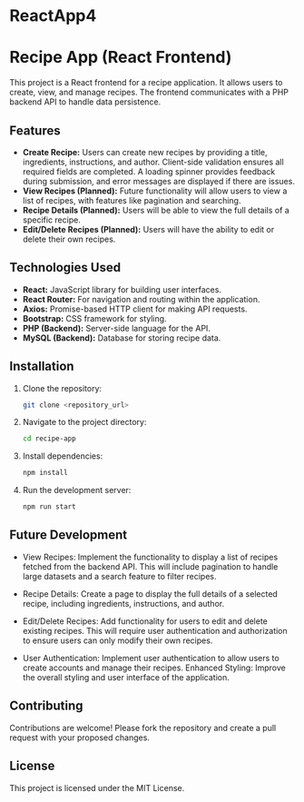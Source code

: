 # ReactApp4

# Recipe App (React Frontend)

This project is a React frontend for a recipe application.  It allows users to create, view, and manage recipes.  The frontend communicates with a PHP backend API to handle data persistence.

## Features

* **Create Recipe:** Users can create new recipes by providing a title, ingredients, instructions, and author. Client-side validation ensures all required fields are completed.  A loading spinner provides feedback during submission, and error messages are displayed if there are issues.
* **View Recipes (Planned):**  Future functionality will allow users to view a list of recipes, with features like pagination and searching.
* **Recipe Details (Planned):** Users will be able to view the full details of a specific recipe.
* **Edit/Delete Recipes (Planned):** Users will have the ability to edit or delete their own recipes.


## Technologies Used

* **React:** JavaScript library for building user interfaces.
* **React Router:** For navigation and routing within the application.
* **Axios:**  Promise-based HTTP client for making API requests.
* **Bootstrap:** CSS framework for styling.
* **PHP (Backend):** Server-side language for the API.
* **MySQL (Backend):** Database for storing recipe data.

## Installation

1. Clone the repository:

   ```bash
   git clone <repository_url>

2. Navigate to the project directory:

   ```bash
   cd recipe-app
3. Install dependencies:

   ```bash
   npm install

4. Run the development server:

   ```bash
   npm run start

## Future Development

* View Recipes: Implement the functionality to display a list of recipes fetched from the backend API. This will include pagination to handle large datasets and a search feature to filter recipes.
  
* Recipe Details: Create a page to display the full details of a selected recipe, including ingredients, instructions, and author.
  
* Edit/Delete Recipes: Add functionality for users to edit and delete existing recipes. This will require user authentication and authorization to ensure users can only modify their own recipes.

* User Authentication: Implement user authentication to allow users to create accounts and manage their recipes.
Enhanced Styling: Improve the overall styling and user interface of the application.

## Contributing

Contributions are welcome! Please fork the repository and create a pull request with your proposed changes.

## License

This project is licensed under the MIT License.

